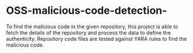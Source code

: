 # OSS-malicious-code-detection-
To find the malicious code in the given repository, this project is able to fetch the details of the repository and process the data to define the authenticity. Repository code files are tested against YARA rules to find the malicious code.

